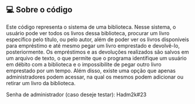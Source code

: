 ## 💻 Sobre o código

Este código representa o sistema de uma biblioteca. Nesse sistema, o usuário pode ver todos os livros dessa biblioteca, procurar um livro específico pelo título, ou pelo autor, além de poder ver os livros disponíveis para empréstimo e até mesmo pegar um livro emprestado e devolvê-lo, posteriormente. 
Os empréstimos e as devoluções realizados são salvos em um arquivo de texto, o que permite que o programa identifique um usuário em débito com a biblioteca e o impossibilite de pegar outro livro emprestado por um tempo.
Além disso, existe uma opção que apenas administradores podem acessar, na qual os mesmos podem adicionar ou retirar um livro da biblioteca.

Senha de administrador (caso deseje testar): Hadm2k#23
